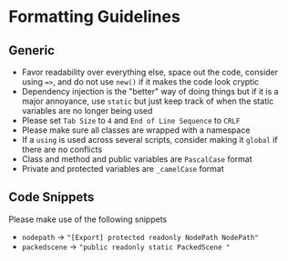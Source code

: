# Formatting Guidelines

## Generic

- Favor readability over everything else, space out the code, consider using `=>`, and do not use `new()` if it makes the code look cryptic
- Dependency injection is the "better" way of doing things but if it is a major annoyance, use `static` but just keep track of when the static variables are no longer being used
- Please set `Tab Size` to `4` and `End of Line Sequence` to `CRLF`
- Please make sure all classes are wrapped with a namespace
- If a `using` is used across several scripts, consider making it `global` if there are no conflicts
- Class and method and public variables are `PascalCase` format
- Private and protected variables are `_camelCase` format

## Code Snippets

Please make use of the following snippets

- `nodepath` -> `"[Export] protected readonly NodePath NodePath"`
- `packedscene` -> `"public readonly static PackedScene "`
